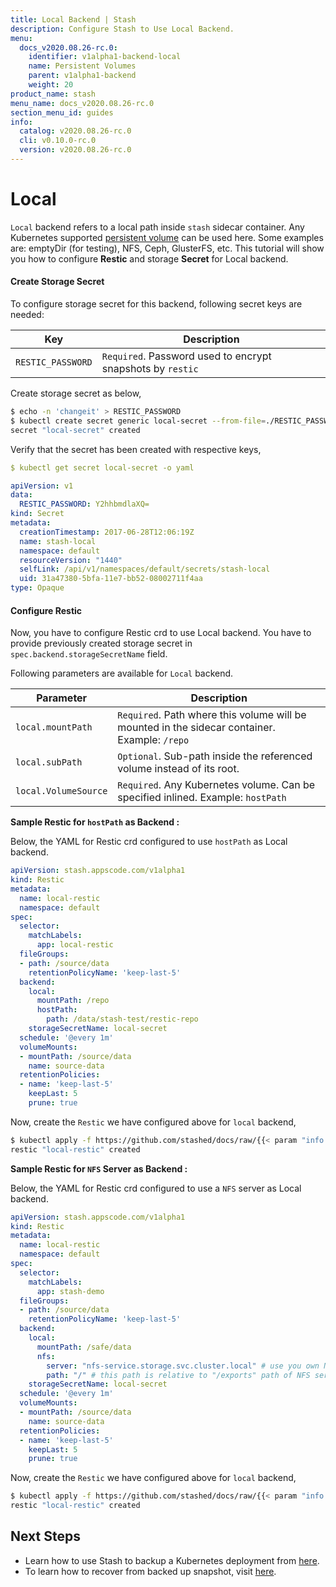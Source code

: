 ```yaml
---
title: Local Backend | Stash
description: Configure Stash to Use Local Backend.
menu:
  docs_v2020.08.26-rc.0:
    identifier: v1alpha1-backend-local
    name: Persistent Volumes
    parent: v1alpha1-backend
    weight: 20
product_name: stash
menu_name: docs_v2020.08.26-rc.0
section_menu_id: guides
info:
  catalog: v2020.08.26-rc.0
  cli: v0.10.0-rc.0
  version: v2020.08.26-rc.0
---
```


# Local

`Local` backend refers to a local path inside `stash` sidecar container. Any Kubernetes supported [persistent volume](https://kubernetes.io/docs/concepts/storage/volumes/) can be used here. Some examples are: emptyDir (for testing), NFS, Ceph, GlusterFS, etc. This tutorial will show you how to configure **Restic** and storage **Secret** for Local backend.

#### Create Storage Secret

To configure storage secret for this backend, following secret keys are needed:

| Key               | Description                                                |
|-------------------|------------------------------------------------------------|
| `RESTIC_PASSWORD` | `Required`. Password used to encrypt snapshots by `restic` |

Create storage secret as below,

```bash
$ echo -n 'changeit' > RESTIC_PASSWORD
$ kubectl create secret generic local-secret --from-file=./RESTIC_PASSWORD
secret "local-secret" created
```
Verify that the secret has been created with respective keys,

```yaml
$ kubectl get secret local-secret -o yaml

apiVersion: v1
data:
  RESTIC_PASSWORD: Y2hhbmdlaXQ=
kind: Secret
metadata:
  creationTimestamp: 2017-06-28T12:06:19Z
  name: stash-local
  namespace: default
  resourceVersion: "1440"
  selfLink: /api/v1/namespaces/default/secrets/stash-local
  uid: 31a47380-5bfa-11e7-bb52-08002711f4aa
type: Opaque
```

#### Configure Restic

Now, you have to configure Restic crd to use Local backend. You have to provide previously created storage secret in `spec.backend.storageSecretName` field.

Following parameters are available for `Local` backend.

| Parameter            | Description                                                                                   |
|----------------------|-----------------------------------------------------------------------------------------------|
| `local.mountPath`    | `Required`. Path where this volume will be mounted in the sidecar container. Example: `/repo` |
| `local.subPath`      | `Optional`. Sub-path inside the referenced volume instead of its root.                        |
| `local.VolumeSource` | `Required`. Any Kubernetes volume. Can be specified inlined. Example: `hostPath`              |

**Sample Restic for `hostPath` as Backend :**

Below, the YAML for Restic crd configured to use `hostPath` as Local backend.

```yaml
apiVersion: stash.appscode.com/v1alpha1
kind: Restic
metadata:
  name: local-restic
  namespace: default
spec:
  selector:
    matchLabels:
      app: local-restic
  fileGroups:
  - path: /source/data
    retentionPolicyName: 'keep-last-5'
  backend:
    local:
      mountPath: /repo
      hostPath:
        path: /data/stash-test/restic-repo
    storageSecretName: local-secret
  schedule: '@every 1m'
  volumeMounts:
  - mountPath: /source/data
    name: source-data
  retentionPolicies:
  - name: 'keep-last-5'
    keepLast: 5
    prune: true
```

Now, create the `Restic` we have configured above for `local` backend,

```bash
$ kubectl apply -f https://github.com/stashed/docs/raw/{{< param "info.version" >}}/docs/examples/backends/local/local-restic-hostPath.yaml
restic "local-restic" created
```

**Sample Restic for `NFS` Server as Backend :**

Below, the YAML for Restic crd configured to use a `NFS` server as Local backend.

```yaml
apiVersion: stash.appscode.com/v1alpha1
kind: Restic
metadata:
  name: local-restic
  namespace: default
spec:
  selector:
    matchLabels:
      app: stash-demo
  fileGroups:
  - path: /source/data
    retentionPolicyName: 'keep-last-5'
  backend:
    local:
      mountPath: /safe/data
      nfs:
        server: "nfs-service.storage.svc.cluster.local" # use you own NFS server address
        path: "/" # this path is relative to "/exports" path of NFS server
    storageSecretName: local-secret
  schedule: '@every 1m'
  volumeMounts:
  - mountPath: /source/data
    name: source-data
  retentionPolicies:
  - name: 'keep-last-5'
    keepLast: 5
    prune: true
```

Now, create the `Restic` we have configured above for `local` backend,

```bash
$ kubectl apply -f https://github.com/stashed/docs/raw/{{< param "info.version" >}}/docs/examples/backends/local/local-restic-nfs.yaml
restic "local-restic" created
```

## Next Steps

- Learn how to use Stash to backup a Kubernetes deployment from [here](/docs/v2020.08.26-rc.0/guides/v1alpha1/backup).
- To learn how to recover from backed up snapshot, visit [here](/docs/v2020.08.26-rc.0/guides/v1alpha1/restore).

